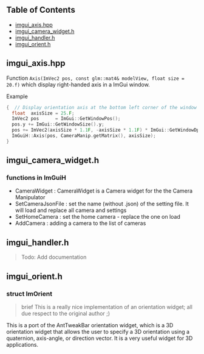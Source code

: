 ## Table of Contents
- [imgui_axis.hpp](#imgui_axishpp)
- [imgui_camera_widget.h](#imgui_camera_widgeth)
- [imgui_handler.h](#imgui_handlerh)
- [imgui_orient.h](#imgui_orienth)

## imgui_axis.hpp

Function `Axis(ImVec2 pos, const glm::mat4& modelView, float size = 20.f)`
which display right-handed axis in a ImGui window.

Example

```cpp
{  // Display orientation axis at the bottom left corner of the window
  float  axisSize = 25.F;
  ImVec2 pos      = ImGui::GetWindowPos();
  pos.y += ImGui::GetWindowSize().y;
  pos += ImVec2(axisSize * 1.1F, -axisSize * 1.1F) * ImGui::GetWindowDpiScale();  // Offset
  ImGuiH::Axis(pos, CameraManip.getMatrix(), axisSize);
}
```


## imgui_camera_widget.h

### functions in ImGuiH

- CameraWidget : CameraWidget is a Camera widget for the the Camera Manipulator
- SetCameraJsonFile : set the name (without .json) of the setting file. It will load and replace all camera and settings
- SetHomeCamera : set the home camera - replace the one on load
- AddCamera : adding a camera to the list of cameras


## imgui_handler.h

> Todo: Add documentation

## imgui_orient.h

### struct ImOrient
> brief This is a really nice implementation of an orientation widget; all due respect to the original author ;)

This is a port of the AntTweakBar orientation widget, which is a 3D orientation widget that allows the user to specify a
3D orientation using a quaternion, axis-angle, or direction vector.  It is a very useful widget for 3D applications.

